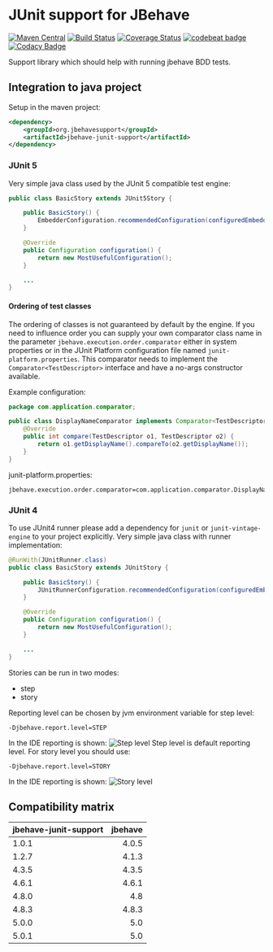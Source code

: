 # JUnit support for JBehave
[![Maven Central](https://maven-badges.herokuapp.com/maven-central/org.jbehavesupport/jbehave-junit-support/badge.svg)](https://maven-badges.herokuapp.com/maven-central/org.jbehavesupport/jbehave-junit-support)
[![Build Status](https://travis-ci.org/jbehavesupport/jbehave-junit-support.svg?branch=master)](https://travis-ci.org/jbehavesupport/jbehave-junit-support)
[![Coverage Status](https://coveralls.io/repos/github/jbehavesupport/jbehave-junit-support/badge.svg?branch=master)](https://coveralls.io/github/jbehavesupport/jbehave-junit-support?branch=master)
[![codebeat badge](https://codebeat.co/badges/adbb13e0-c146-4f58-847b-c1db713efbb7)](https://codebeat.co/projects/github-com-jbehavesupport-jbehave-junit-support-master)
[![Codacy Badge](https://api.codacy.com/project/badge/Grade/c8ccfdab225040f1ae25e128fab9ba4b)](https://www.codacy.com/app/mbocek/jbehave-junit-support?utm_source=github.com&amp;utm_medium=referral&amp;utm_content=jbehavesupport/jbehave-junit-support&amp;utm_campaign=Badge_Grade)

Support library which should help with running jbehave BDD tests.

## Integration to java project
Setup in the maven project:
```xml
<dependency>
    <groupId>org.jbehavesupport</groupId>
    <artifactId>jbehave-junit-support</artifactId>
</dependency>
```

### JUnit 5
Very simple java class used by the JUnit 5 compatible test engine:
```java
public class BasicStory extends JUnit5Story {

    public BasicStory() {
        EmbedderConfiguration.recommendedConfiguration(configuredEmbedder());
    }

    @Override
    public Configuration configuration() {
        return new MostUsefulConfiguration();
    }

    ...
}
```

#### Ordering of test classes
The ordering of classes is not guaranteed by default by the engine.
If you need to influence order you can supply your own comparator class name in the parameter `jbehave.execution.order.comparator`
either in system properties or in the JUnit Platform configuration file named `junit-platform.properties`.
This comparator needs to implement the `Comparator<TestDescriptor>` interface and have a no-args constructor available.

Example configuration:
```java
package com.application.comparator;

public class DisplayNameComparator implements Comparator<TestDescriptor> {
    @Override
    public int compare(TestDescriptor o1, TestDescriptor o2) {
        return o1.getDisplayName().compareTo(o2.getDisplayName());
    }
}
```
junit-platform.properties:
```properties
jbehave.execution.order.comparator=com.application.comparator.DisplayNameComparator
```

### JUnit 4
To use JUnit4 runner please add a dependency for `junit` or `junit-vintage-engine` to your project explicitly.
Very simple java class with runner implementation:
```java
@RunWith(JUnitRunner.class)
public class BasicStory extends JUnitStory {

    public BasicStory() {
        JUnitRunnerConfiguration.recommendedConfiguration(configuredEmbedder());
    }

    @Override
    public Configuration configuration() {
        return new MostUsefulConfiguration();
    }

    ...
}
```

Stories can be run in two modes:
- step
- story

Reporting level can be chosen by jvm environment variable for step level:
```
-Djbehave.report.level=STEP
```
In the IDE reporting is shown:
![Step level](docs/images/step-level.png)
Step level is default reporting level. For story level you should use:
```
-Djbehave.report.level=STORY
```
In the IDE reporting is shown:
![Story level](docs/images/story-level.png)

## Compatibility matrix
| jbehave-junit-support | jbehave  |
|-----------------------| --------:|
| 1.0.1                 | 4.0.5    |
| 1.2.7                 | 4.1.3    |
| 4.3.5                 | 4.3.5    |
| 4.6.1                 | 4.6.1    |
| 4.8.0                 | 4.8      |
| 4.8.3                 | 4.8.3    |
| 5.0.0                 | 5.0      |
| 5.0.1                 | 5.0      |
